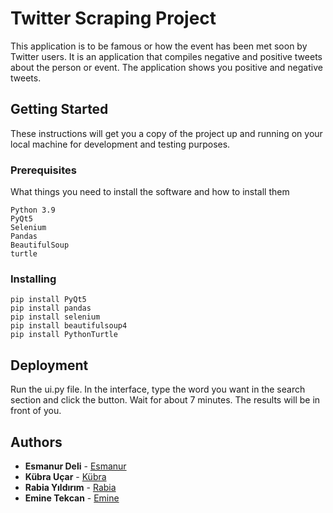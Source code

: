 # Twitter Scraping Project

This application is to be famous or how the event has been met soon by Twitter users. It is an application that compiles negative and positive tweets about the person or event.
The application shows you positive and negative tweets. 

## Getting Started

These instructions will get you a copy of the project up and running on your local machine for development and testing purposes.

### Prerequisites

What things you need to install the software and how to install them

```
Python 3.9
PyQt5
Selenium
Pandas
BeautifulSoup
turtle
```

### Installing

```
pip install PyQt5
pip install pandas
pip install selenium
pip install beautifulsoup4
pip install PythonTurtle
```


## Deployment

Run the ui.py file. In the interface, type the word you want in the search section and click the button. 
Wait for about 7 minutes. The results will be in front of you.



## Authors

* **Esmanur Deli**  - [Esmanur](https://github.com/esmadl)
* **Kübra Uçar**  - [Kübra](https://github.com/kubraucar1)
* **Rabia Yıldırım**  - [Rabia](https://github.com/rabiayldrm24)
* **Emine Tekcan**  - [Emine](https://github.com/EmineTekcan)



